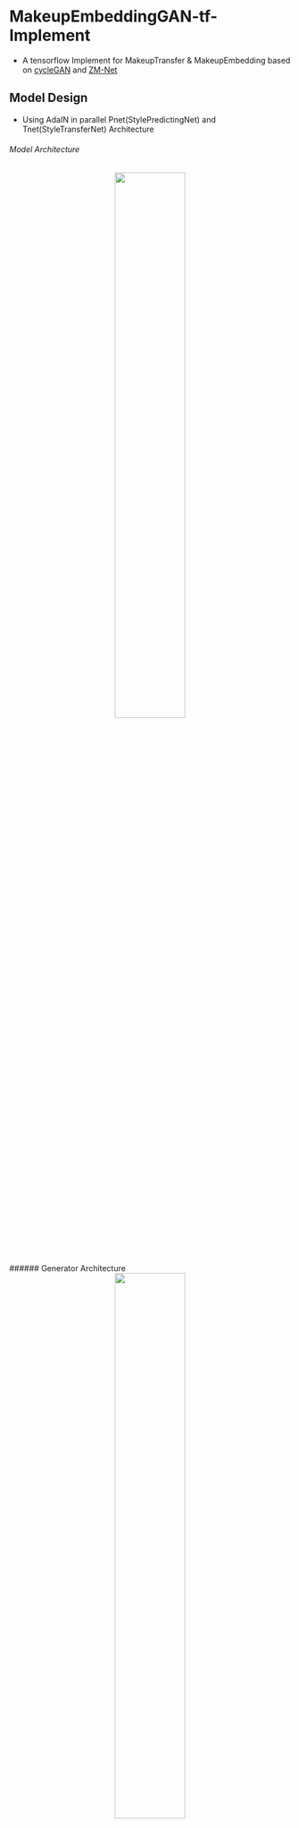 # MakeupEmbeddingGAN-tf-Implement
* A tensorflow Implement for MakeupTransfer & MakeupEmbedding based on [cycleGAN](https://github.com/junyanz/CycleGAN/) and [ZM-Net](https://arxiv.org/pdf/1703.07255.pdf)
## Model Design
* Using AdaIN in parallel Pnet(StylePredictingNet) and Tnet(StyleTransferNet) Architecture  
###### Model Architecture
<div align="center"><img width="50%" src="https://github.com/baldFemale/MakeupEmbeddingGAN-tf-Implement/raw/master/present/Architecture_1.png"></div>  
###### Generator Architecture
<div align="center"><img width="50%" src="https://github.com/baldFemale/MakeupEmbeddingGAN-tf-Implement/raw/master/present/generator_arch.png"></div>  
###### Discriminator Architecture
* Same 70*70 patch discriminator as cycleGAN  

## Loss Function
Following [beautyGAN's](https://dl.acm.org/citation.cfm?id=3240618) loss func which includes:
* adversarial loss
* cycle loss
* makeup loss (histogram match loss on face&lip&eye shadow)
* perceptual loss (calculate on relu4_1 of pretrained VGG16 model)


